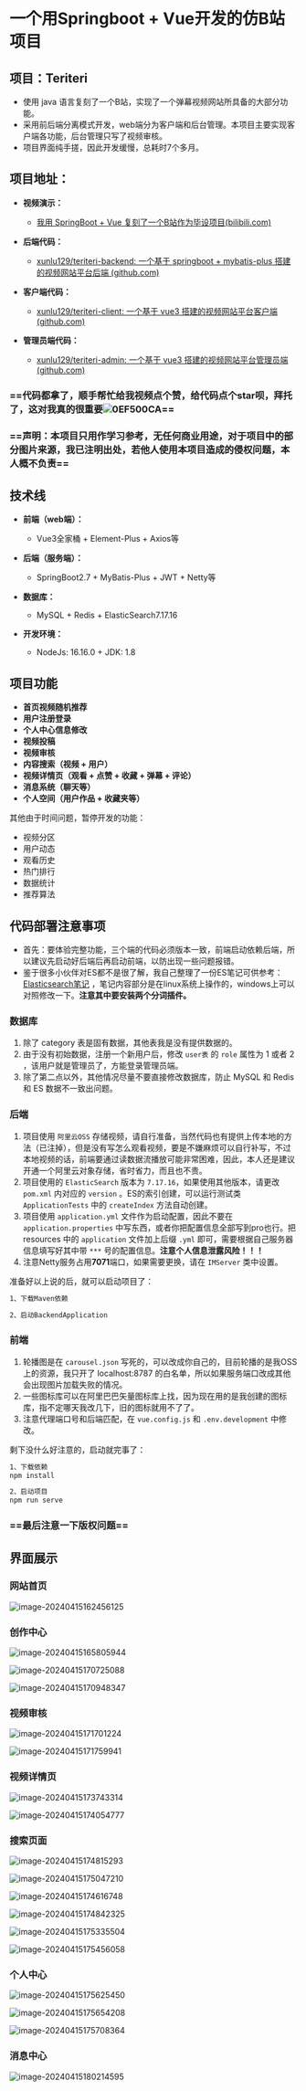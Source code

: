 # 一个用Springboot + Vue开发的仿B站项目



## 项目：Teriteri

- 使用 java 语言复刻了一个B站，实现了一个弹幕视频网站所具备的大部分功能。
- 采用前后端分离模式开发，web端分为客户端和后台管理。本项目主要实现客户端各功能，后台管理只写了视频审核。
- 项目界面纯手搓，因此开发缓慢，总耗时7个多月。



## 项目地址：

- **视频演示：**
  - [我用 SpringBoot + Vue 复刻了一个B站作为毕设项目(bilibili.com)](https://www.bilibili.com/video/BV1pM4m1D7Vt)

- **后端代码：**
  - [xunlu129/teriteri-backend: 一个基于 springboot + mybatis-plus 搭建的视频网站平台后端 (github.com)](https://github.com/xunlu129/teriteri-backend)

- **客户端代码：**
  - [xunlu129/teriteri-client: 一个基于 vue3 搭建的视频网站平台客户端 (github.com)](https://github.com/xunlu129/teriteri-client)

- **管理员端代码：**
  - [xunlu129/teriteri-admin: 一个基于 vue3 搭建的视频网站平台管理员端 (github.com)](https://github.com/xunlu129/teriteri-admin)

### ==**代码都拿了，顺手帮忙给我视频点个赞，给代码点个star呗，拜托了，这对我真的很重要![0EF500CA](README.assets/0EF500CA.png)**==

### ==**声明：本项目只用作学习参考，无任何商业用途，对于项目中的部分图片来源，我已注明出处，若他人使用本项目造成的侵权问题，本人概不负责**==



## 技术线

- **前端（web端）：**
  - Vue3全家桶 + Element-Plus + Axios等

- **后端（服务端）：**
  - SpringBoot2.7 + MyBatis-Plus + JWT + Netty等

- **数据库：**
  - MySQL + Redis + ElasticSearch7.17.16

- **开发环境：**
  - NodeJs: 16.16.0 + JDK: 1.8



## 项目功能

- **首页视频随机推荐**
- **用户注册登录**
- **个人中心信息修改**
- **视频投稿**
- **视频审核**
- **内容搜索（视频 + 用户）**
- **视频详情页（观看 + 点赞 + 收藏 + 弹幕 + 评论）**
- **消息系统（聊天等）**
- **个人空间（用户作品 + 收藏夹等）**

其他由于时间问题，暂停开发的功能：

- 视频分区
- 用户动态
- 观看历史
- 热门排行
- 数据统计
- 推荐算法



## 代码部署注意事项

- 首先：要体验完整功能，三个端的代码必须版本一致，前端启动依赖后端，所以建议先启动好后端后再启动前端，以防出现一些问题报错。
- 鉴于很多小伙伴对ES都不是很了解，我自己整理了一份ES笔记可供参考：[Elasticsearch笔记](./elasticsearch.md) ，笔记内容部分是在linux系统上操作的，windows上可以对照修改一下。**注意其中要安装两个分词插件。**

### 数据库

1. 除了 category 表是固有数据，其他表我是没有提供数据的。
2. 由于没有初始数据，注册一个新用户后，修改 `user表` 的 `role` 属性为 1 或者 2 ，该用户就是管理员了，方能登录管理员端。
3. 除了第二点以外，其他情况尽量不要直接修改数据库，防止 MySQL 和 Redis 和 ES 数据不一致出问题。

### 后端

1. 项目使用 `阿里云OSS` 存储视频，请自行准备，当然代码也有提供上传本地的方法（已注掉），但是没有写怎么观看视频，要是不嫌麻烦可以自行补写，不过本地视频的话，前端要通过读数据流播放可能非常困难，因此，本人还是建议开通一个阿里云对象存储，省时省力，而且也不贵。
2. 项目使用的 `ElasticSearch` 版本为 `7.17.16`，如果使用其他版本，请更改 `pom.xml` 内对应的 `version` 。ES的索引创建，可以运行测试类 `ApplicationTests` 中的 `createIndex` 方法自动创建。
3. 项目使用 `application.yml` 文件作为启动配置，因此不要在 `application.properties` 中写东西，或者你把配置信息全部写到pro也行。把 resources 中的 `application` 文件加上后缀 `.yml` 即可，需要根据自己服务器信息填写好其中带 `***` 号的配置信息。**注意个人信息泄露风险！！！**
4. 注意Netty服务占用**7071**端口，如果需要更换，请在 `IMServer` 类中设置。

准备好以上说的后，就可以启动项目了：

```bash
1、下载Maven依赖

2、启动BackendApplication
```

### 前端

1. 轮播图是在 `carousel.json` 写死的，可以改成你自己的，目前轮播的是我OSS上的资源，我只开了 localhost:8787 的白名单，所以如果服务端口改成其他会出现图片加载失败的情况。
2. 一些图标库可以在阿里巴巴矢量图标库上找，因为现在用的是我创建的图标库，指不定哪天我改几下，旧的图标就用不了了。
3. 注意代理端口号和后端匹配，在 `vue.config.js` 和 `.env.development` 中修改。

剩下没什么好注意的，启动就完事了：

```bash
1、下载依赖
npm install

2、启动项目
npm run serve
```

### ==**最后注意一下版权问题**==



## 界面展示

### 网站首页

![image-20240415162456125](README.assets/image-20240415162456125.png)

### 创作中心

![image-20240415165805944](README.assets/image-20240415165805944.png)

![image-20240415170725088](README.assets/image-20240415170725088.png)

![image-20240415170948347](README.assets/image-20240415170948347.png)

### 视频审核

![image-20240415171701224](README.assets/image-20240415171701224.png)

![image-20240415171759941](README.assets/image-20240415171759941.png)

### 视频详情页

![image-20240415173743314](README.assets/image-20240415173743314.png)

![image-20240415174054777](README.assets/image-20240415174054777.png)

### 搜索页面

![image-20240415174815293](README.assets/image-20240415174815293.png)

![image-20240415175047210](README.assets/image-20240415175047210.png)

![image-20240415174616748](README.assets/image-20240415174616748.png)

![image-20240415174842325](README.assets/image-20240415174842325.png)

![image-20240415175335504](README.assets/image-20240415175335504.png)

![image-20240415175456058](README.assets/image-20240415175456058.png)

### 个人中心

![image-20240415175625450](README.assets/image-20240415175625450.png)

![image-20240415175654208](README.assets/image-20240415175654208.png)

![image-20240415175708364](README.assets/image-20240415175708364.png)

### 消息中心

![image-20240415180214595](README.assets/image-20240415180214595.png)